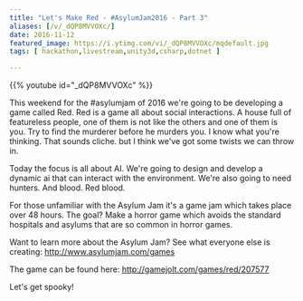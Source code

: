 ```yaml
---
title: "Let's Make Red - #AsylumJam2016 - Part 3"
aliases: [/v/_dQP8MVVOXc/]
date: 2016-11-12
featured_image: https://i.ytimg.com/vi/_dQP8MVVOXc/mqdefault.jpg
tags: [ hackathon,livestream,unity3d,csharp,dotnet ]

---
```


{{% youtube id="_dQP8MVVOXc" %}}

This weekend for the #asylumjam of 2016 we're going to be developing a game called Red. Red is a game all about social interactions. A house full of featureless people, one of them is not like the others and one of them is you. Try to find the murderer before he murders you. I know what you're thinking. That sounds cliche. but I think we've got some twists we can throw in.

Today the focus is all about AI. We're going to design and develop a dynamic ai that can interact with the environment. We're also going to need hunters. And blood. Red blood.

For those unfamiliar with the Asylum Jam it's a game jam which takes place over 48 hours. The goal? Make a horror game which avoids the standard hospitals and asylums that are so common in horror games.

Want to learn more about the Asylum Jam? See what everyone else is creating: http://www.asylumjam.com/games

The game can be found here: http://gamejolt.com/games/red/207577

Let's get spooky!
